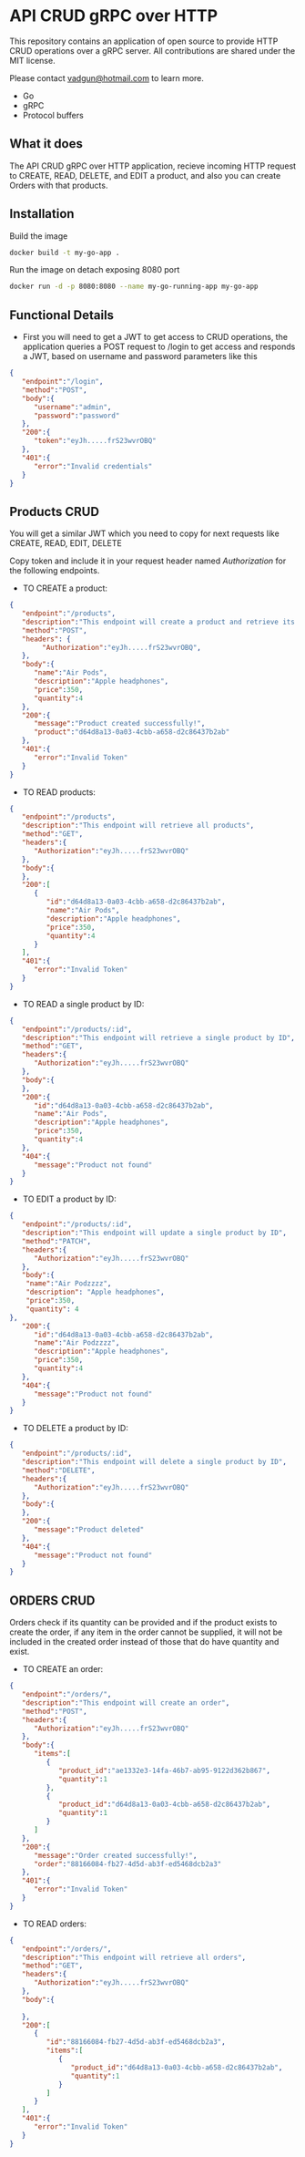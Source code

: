 # API CRUD gRPC over HTTP

This repository contains an application of open source to provide HTTP CRUD operations over a gRPC server. All contributions are shared under the MIT license.

Please contact vadgun@hotmail.com to learn more.

- Go
- gRPC
- Protocol buffers

## What it does

The API CRUD gRPC over HTTP application, recieve incoming HTTP request to CREATE, READ, DELETE, and EDIT a product, and also you can create Orders with that products.

## Installation
Build the image
```bash
docker build -t my-go-app .
```

Run the image on detach exposing 8080 port
```bash
docker run -d -p 8080:8080 --name my-go-running-app my-go-app
```
## Functional Details

- First you will need to get a JWT to get access to CRUD operations, the application queries a POST request to /login to get access and responds a JWT, based on username and password parameters like this

```json
{
   "endpoint":"/login",
   "method":"POST",
   "body":{
      "username":"admin",
      "password":"password"
   },
   "200":{
      "token":"eyJh.....frS23wvrOBQ"
   },
   "401":{
      "error":"Invalid credentials"
   }
}
```

## Products CRUD

You will get a similar JWT which you need to copy for next requests like CREATE, READ, EDIT, DELETE

Copy token and include it in your request header named *Authorization* for the following endpoints.

- TO CREATE a product: 
```json
{
   "endpoint":"/products",
   "description":"This endpoint will create a product and retrieve its Id",
   "method":"POST",
   "headers": {
        "Authorization":"eyJh.....frS23wvrOBQ",
   },
   "body":{
      "name":"Air Pods",
      "description":"Apple headphones",
      "price":350,
      "quantity":4
   },
   "200":{
      "message":"Product created successfully!",
      "product":"d64d8a13-0a03-4cbb-a658-d2c86437b2ab"
   },
   "401":{
      "error":"Invalid Token"
   }
}
```

- TO READ products:
```json
{
   "endpoint":"/products",
   "description":"This endpoint will retrieve all products",
   "method":"GET",
   "headers":{
      "Authorization":"eyJh.....frS23wvrOBQ"
   },
   "body":{
   },
   "200":[
      {
         "id":"d64d8a13-0a03-4cbb-a658-d2c86437b2ab",
         "name":"Air Pods",
         "description":"Apple headphones",
         "price":350,
         "quantity":4
      }
   ],
   "401":{
      "error":"Invalid Token"
   }
}
```

- TO READ a single product by ID:
```json
{
   "endpoint":"/products/:id",
   "description":"This endpoint will retrieve a single product by ID",
   "method":"GET",
   "headers":{
      "Authorization":"eyJh.....frS23wvrOBQ"
   },
   "body":{
   },
   "200":{
      "id":"d64d8a13-0a03-4cbb-a658-d2c86437b2ab",
      "name":"Air Pods",
      "description":"Apple headphones",
      "price":350,
      "quantity":4
   },
   "404":{
      "message":"Product not found"
   }
}
```

- TO EDIT a product by ID:
```json
{
   "endpoint":"/products/:id",
   "description":"This endpoint will update a single product by ID",
   "method":"PATCH",
   "headers":{
      "Authorization":"eyJh.....frS23wvrOBQ"
   },
   "body":{
    "name":"Air Podzzzz",
    "description": "Apple headphones",
    "price":350,
    "quantity": 4
},
   "200":{
      "id":"d64d8a13-0a03-4cbb-a658-d2c86437b2ab",
      "name":"Air Podzzzz",
      "description":"Apple headphones",
      "price":350,
      "quantity":4
   },
   "404":{
      "message":"Product not found"
   }
}
```

- TO DELETE a product by ID:
```json
{
   "endpoint":"/products/:id",
   "description":"This endpoint will delete a single product by ID",
   "method":"DELETE",
   "headers":{
      "Authorization":"eyJh.....frS23wvrOBQ"
   },
   "body":{
   },
   "200":{
      "message":"Product deleted"
   },
   "404":{
      "message":"Product not found"
   }
}
```

## ORDERS CRUD
Orders check if its quantity can be provided and if the product exists to create the order, if any item in the order cannot be supplied, it will not be included in the created order instead of those that do have quantity and exist.


- TO CREATE an order:
```json
{
   "endpoint":"/orders/",
   "description":"This endpoint will create an order",
   "method":"POST",
   "headers":{
      "Authorization":"eyJh.....frS23wvrOBQ"
   },
   "body":{
      "items":[
         {
            "product_id":"ae1332e3-14fa-46b7-ab95-9122d362b867",
            "quantity":1
         },
         {
            "product_id":"d64d8a13-0a03-4cbb-a658-d2c86437b2ab",
            "quantity":1
         }
      ]
   },
   "200":{
      "message":"Order created successfully!",
      "order":"88166084-fb27-4d5d-ab3f-ed5468dcb2a3"
   },
   "401":{
      "error":"Invalid Token"
   }
}
```

- TO READ orders:
```json
{
   "endpoint":"/orders/",
   "description":"This endpoint will retrieve all orders",
   "method":"GET",
   "headers":{
      "Authorization":"eyJh.....frS23wvrOBQ"
   },
   "body":{
      
   },
   "200":[
      {
         "id":"88166084-fb27-4d5d-ab3f-ed5468dcb2a3",
         "items":[
            {
               "product_id":"d64d8a13-0a03-4cbb-a658-d2c86437b2ab",
               "quantity":1
            }
         ]
      }
   ],
   "401":{
      "error":"Invalid Token"
   }
}
```


